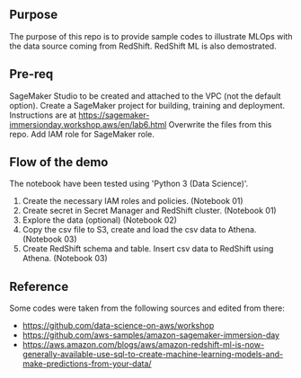 ## Purpose
The purpose of this repo is to provide sample codes to illustrate MLOps with the data source coming from RedShift.
RedShift ML is also demostrated.


## Pre-req
SageMaker Studio to be created and attached to the VPC (not the default option). 
Create a SageMaker project for building, training and deployment. Instructions are at https://sagemaker-immersionday.workshop.aws/en/lab6.html
Overwrite the files from this repo.
Add IAM role for SageMaker role.

## Flow of the demo
The notebook have been tested using 'Python 3 (Data Science)'.

1. Create the necessary IAM roles and policies. (Notebook 01)
2. Create secret in Secret Manager and RedShift cluster. (Notebook 01)
3. Explore the data (optional) (Notebook 02)
4. Copy the csv file to S3, create and load the csv data to Athena. (Notebook 03)
5. Create RedShift schema and table. Insert csv data to RedShift using Athena. (Notebook 03)


## Reference
Some codes were taken from the following sources and edited from there:
- https://github.com/data-science-on-aws/workshop
- https://github.com/aws-samples/amazon-sagemaker-immersion-day
- https://aws.amazon.com/blogs/aws/amazon-redshift-ml-is-now-generally-available-use-sql-to-create-machine-learning-models-and-make-predictions-from-your-data/
